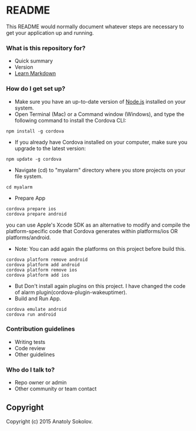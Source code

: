 # README #

This README would normally document whatever steps are necessary to get your application up and running.

### What is this repository for? ###

* Quick summary
* Version
* [Learn Markdown](https://bitbucket.org/tutorials/markdowndemo)

### How do I get set up? ###

* Make sure you have an up-to-date version of [Node.js](http://nodejs.org/) installed on your system.
* Open Terminal (Mac) or a Command window (Windows), and type the following command to install the Cordova CLI:
```
npm install -g cordova
```
* If you already have Cordova installed on your computer, make sure you upgrade to the latest version:
```
npm update -g cordova
```
* Navigate (cd) to "myalarm" directory where you store projects on your file system.
```
cd myalarm
```
* Prepare App
```
cordova prepare ios
cordova prepare android
```
you can use Apple's Xcode SDK as an alternative to modify and compile the platform-specific code that Cordova generates within platforms/ios OR platforms/android.

* Note: You can add again the platforms on this project before build this.
```
cordova platform remove android
cordova platform add android
cordova platform remove ios
cordova platform add ios
```
* But Don't install again plugins on this project. I have changed the code of alarm plugin(cordova-plugin-wakeuptimer).
* Build and Run App.
```
cordova emulate android
cordova run android
```

### Contribution guidelines ###

* Writing tests
* Code review
* Other guidelines

### Who do I talk to? ###

* Repo owner or admin
* Other community or team contact

Copyright
---------

Copyright (c) 2015 Anatoly Sokolov.